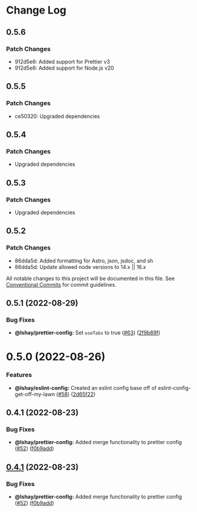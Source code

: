 # Change Log

## 0.5.6

### Patch Changes

- 912d5e6: Added support for Prettier v3
- 912d5e6: Added support for Node.js v20

## 0.5.5

### Patch Changes

- ce50320: Upgraded dependencies

## 0.5.4

### Patch Changes

- Upgraded dependencies

## 0.5.3

### Patch Changes

- Upgraded dependencies

## 0.5.2

### Patch Changes

- 86dda5d: Added formatting for Astro, json, jsdoc, and sh
- 86dda5d: Update allowed node versions to 14.x || 16.x

All notable changes to this project will be documented in this file.
See [Conventional Commits](https://conventionalcommits.org) for commit guidelines.

## 0.5.1 (2022-08-29)

### Bug Fixes

- **@lshay/prettier-config:** Set `useTabs` to true ([#63](https://github.com/LukeShay/npm/issues/63)) ([2f9b89f](https://github.com/LukeShay/npm/commit/2f9b89fbff8c5b535d77358744843b804fd938eb))

# 0.5.0 (2022-08-26)

### Features

- **@lshay/eslint-config:** Created an eslint config base off of eslint-config-get-off-my-lawn ([#58](https://github.com/LukeShay/npm/issues/58)) ([2d65f22](https://github.com/LukeShay/npm/commit/2d65f22066a7a3bed2cef463a956de5e840e0273))

## 0.4.1 (2022-08-23)

### Bug Fixes

- **@lshay/prettier-config:** Added merge functionality to prettier config ([#52](https://github.com/LukeShay/npm/issues/52)) ([f0b9add](https://github.com/LukeShay/npm/commit/f0b9add6e3a5f5e294994012b986eaa6fff2c586))

## [0.4.1](https://github.com/LukeShay/npm/compare/v0.4.0...v0.4.1) (2022-08-23)

### Bug Fixes

- **@lshay/prettier-config:** Added merge functionality to prettier config ([#52](https://github.com/LukeShay/npm/issues/52)) ([f0b9add](https://github.com/LukeShay/npm/commit/f0b9add6e3a5f5e294994012b986eaa6fff2c586))
